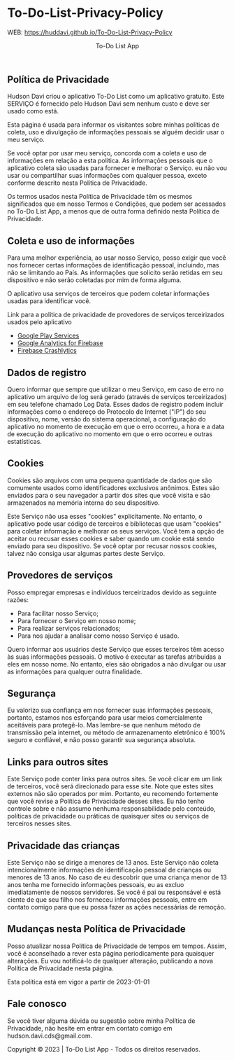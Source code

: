 # To-Do-List-Privacy-Policy

WEB: https://huddavi.github.io/To-Do-List-Privacy-Policy

  <header>
    <div>
      <span>To-Do List App</span>
    </div>
  </header>
  <section>
    <h1>Política de Privacidade</h1>
    <p>
      Hudson Davi criou o aplicativo To-Do List como um aplicativo gratuito. Este SERVIÇO é
      fornecido pelo Hudson Davi sem nenhum custo e deve ser usado como está.
    </p>
    <p>
      Esta página é usada para informar os visitantes sobre minhas políticas de
      coleta, uso e divulgação de informações pessoais se alguém decidir usar o meu serviço.
    </p>
    <p>
      Se você optar por usar meu serviço, concorda com a coleta e uso
      de informações em relação a esta política. As informações pessoais que o aplicativo coleta são usadas para
      fornecer e melhorar o Serviço. eu não vou usar ou
      compartilhar suas informações com qualquer pessoa, exceto conforme descrito nesta Política de Privacidade.
    </p>
    <p>
      Os termos usados nesta Política de Privacidade têm os mesmos significados que em nosso
      Termos e Condições, que podem ser acessados no To-Do List App, a menos que de outra forma
      definido nesta Política de Privacidade.
    </p>
    <h2>Coleta e uso de informações</h2>
    <p>
      Para uma melhor experiência, ao usar nosso Serviço, posso exigir que você
      nos fornecer certas informações de identificação pessoal, incluindo, mas
      não se limitando ao País. As informações que solicito serão retidas em
      seu dispositivo e não serão coletadas por mim de forma alguma.
    </p>
    <div>
      <p>
        O aplicativo usa serviços de terceiros que podem coletar informações usadas
        para identificar você.
      </p>
      <p>
        Link para a política de privacidade de provedores de serviços terceirizados usados pelo
        aplicativo
      </p>
      <ul>
        <li>
          <a href="https://www.google.com/policies/privacy/" target="_blank" rel="noopener noreferrer">Google Play
            Services</a>
        </li>
        <li>
          <a href="https://firebase.google.com/policies/analytics" target="_blank" rel="noopener noreferrer">Google
            Analytics for Firebase</a>
        </li>
        <li>
          <a href="https://firebase.google.com/support/privacy/" target="_blank" rel="noopener noreferrer">Firebase
            Crashlytics</a>
        </li>
      </ul>
    </div>
    <h2>Dados de registro</h2>
    <p>
      Quero informar que sempre que utilizar o meu Serviço, em caso de
      erro no aplicativo um arquivo de log será gerado (através de
      serviços terceirizados) em seu telefone
      chamado Log Data. Esses dados de registro podem incluir
      informações como o endereço do Protocolo de Internet ("IP") do seu dispositivo,
      nome, versão do sistema operacional, a configuração do aplicativo no momento de execução em que o erro ocorreu, a
      hora e a data de execução do aplicativo no momento em que o erro ocorreu e
      outras estatísticas.
    </p>
    <h2>Cookies</h2>
    <p>
      Cookies são arquivos com uma pequena quantidade de dados que são comumente usados como
      identificadores exclusivos anônimos. Estes são enviados para o seu navegador a partir dos
      sites que você visita e são armazenados na memória interna do seu dispositivo.
    </p>
    <p>
      Este Serviço não usa esses "cookies" explicitamente. No entanto, o aplicativo pode
      usar código de terceiros e bibliotecas que usam "cookies" para coletar
      informação e melhorar os seus serviços. Você tem a opção de
      aceitar ou recusar esses cookies e saber quando um cookie está sendo enviado para
      seu dispositivo. Se você optar por recusar nossos cookies, talvez não consiga
      usar algumas partes deste Serviço.
    </p>
    <h2>Provedores de serviços</h2>
    <p>
      Posso empregar empresas e indivíduos terceirizados devido as seguinte
      razões:
    </p>
    <ul>
      <li>Para facilitar nosso Serviço;</li>
      <li>Para fornecer o Serviço em nosso nome;</li>
      <li>Para realizar serviços relacionados;</li>
      <li>Para nos ajudar a analisar como nosso Serviço é usado.</li>
    </ul>
    <p>
      Quero informar aos usuários deste Serviço que esses terceiros têm
      acesso às suas informações pessoais. O motivo é executar as tarefas
      atribuídas a eles em nosso nome. No entanto, eles são obrigados a não
      divulgar ou usar as informações para qualquer outra finalidade.
    </p>
    <h2>Segurança</h2>
    <p>
      Eu valorizo sua confiança em nos fornecer suas informações pessoais, portanto, estamos
      nos esforçando para usar meios comercialmente aceitáveis para protegê-lo. Mas
      lembre-se que nenhum método de transmissão pela internet, ou método de
      armazenamento eletrônico é 100% seguro e confiável, e não posso garantir sua
      segurança absoluta.
    </p>
    <h2>Links para outros sites</h2>
    <p>
      Este Serviço pode conter links para outros sites. Se você clicar em um
      link de terceiros, você será direcionado para esse site. Note que estes
      sites externos não são operados por mim. Portanto, eu recomendo fortemente que você
      revise a Política de Privacidade desses sites. Eu não tenho controle sobre e
      não assumo nenhuma responsabilidade pelo conteúdo, políticas de privacidade ou práticas
      de quaisquer sites ou serviços de terceiros nesses sites.
    </p>
    <h2>Privacidade das crianças</h2>
    <div>
      <p>
        Este Serviço não se dirige a menores de 13 anos. Este Serviço não coleta intencionalmente informações de
        identificação pessoal de crianças ou menores de 13 anos. No caso de eu descobrir que uma criança menor de 13
        anos tenha me fornecido informações pessoais, eu as excluo imediatamente de nossos servidores. Se você é pai ou
        responsável e está ciente de que seu
        filho nos forneceu informações pessoais, entre em contato comigo para que eu possa fazer as ações necessárias de
        remoção.
      </p>
    </div>
    <h2>Mudanças nesta Política de Privacidade</h2>
    <p>
      Posso atualizar nossa Política de Privacidade de tempos em tempos. Assim, você é aconselhado a rever esta página
      periodicamente para quaisquer alterações. Eu vou notificá-lo de qualquer
      alteração, publicando a nova Política de Privacidade nesta página.
    </p>
    <p>Esta política está em vigor a partir de 2023-01-01</p>
    <h2>Fale conosco</h2>
    <p>
      Se você tiver alguma dúvida ou sugestão sobre minha Política de Privacidade, não
      hesite em entrar em contato comigo em hudson.davi.cds@gmail.com.
    </p>
  </section>
  <footer>
    <div>
      <span>Copyright © 2023 | To-Do List App - Todos os direitos reservados.</span>
    </div>
  </footer>

